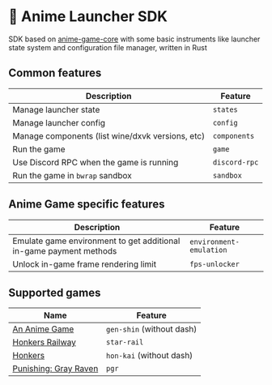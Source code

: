 # 🦀 Anime Launcher SDK

SDK based on [anime-game-core](https://github.com/an-anime-team/anime-game-core) with some basic instruments like launcher state system and configuration file manager, written in Rust

## Common features

| Description | Feature |
| - | - |
| Manage launcher state | `states` |
| Manage launcher config | `config` |
| Manage components (list wine/dxvk versions, etc) | `components` |
| Run the game | `game` |
| Use Discord RPC when the game is running | `discord-rpc` |
| Run the game in `bwrap` sandbox | `sandbox` |

## Anime Game specific features

| Description | Feature |
| - | - |
| Emulate game environment to get additional in-game payment methods | `environment-emulation` |
| Unlock in-game frame rendering limit | `fps-unlocker` |

## Supported games

| Name | Feature |
| - | - |
| [An Anime Game](https://github.com/an-anime-team/an-anime-game-launcher) | `gen-shin` (without dash) |
| [Honkers Railway](https://github.com/an-anime-team/the-honkers-railway-launcher) | `star-rail` |
| [Honkers](https://github.com/an-anime-team/honkers-launcher) | `hon-kai` (without dash) |
| [Punishing: Gray Raven](https://github.com/an-anime-team/an-anime-borb-launcher) | `pgr` |

